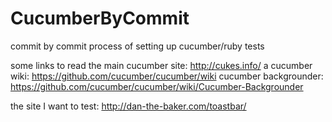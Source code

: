 CucumberByCommit
================

commit by commit process of setting up cucumber/ruby tests


some links to read
the main cucumber site: http://cukes.info/
a cucumber wiki: https://github.com/cucumber/cucumber/wiki
cucumber backgrounder: https://github.com/cucumber/cucumber/wiki/Cucumber-Backgrounder

the site I want to test: http://dan-the-baker.com/toastbar/


